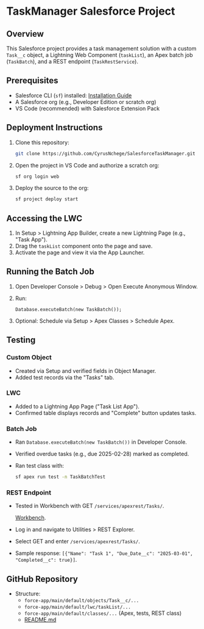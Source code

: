 # TaskManager Salesforce Project

## Overview
This Salesforce project provides a task management solution with a custom `Task__c` object, a Lightning Web Component (`taskList`), an Apex batch job (`TaskBatch`), and a REST endpoint (`TaskRestService`).


## Prerequisites
- Salesforce CLI (`sf`) installed: [Installation Guide](https://developer.salesforce.com/docs/atlas.en-us.sfdx_setup.meta/sfdx_setup/sfdx_setup_install_cli.htm)
- A Salesforce org (e.g., Developer Edition or scratch org)
- VS Code (recommended) with Salesforce Extension Pack


## Deployment Instructions
1. Clone this repository:

    ```sh
    git clone https://github.com/CyrusNchege/SalesforceTaskManager.git
    ```

2. Open the project in VS Code and authorize a scratch org:

    ```sh
    sf org login web
    ```

3. Deploy the source to the org:

    ```sh
    sf project deploy start
    ```

## Accessing the LWC
1. In Setup > Lightning App Builder, create a new Lightning Page (e.g., "Task App").
2. Drag the `taskList` component onto the page and save.
3. Activate the page and view it via the App Launcher.

## Running the Batch Job
1. Open Developer Console > Debug > Open Execute Anonymous Window.
2. Run:

    ```apex
    Database.executeBatch(new TaskBatch());
    ```

3. Optional: Schedule via Setup > Apex Classes > Schedule Apex.

## Testing

### Custom Object
- Created via Setup and verified fields in Object Manager.
- Added test records via the "Tasks" tab.

### LWC
- Added to a Lightning App Page ("Task List App").
- Confirmed table displays records and "Complete" button updates tasks.

### Batch Job
- Ran `Database.executeBatch(new TaskBatch())` in Developer Console.
- Verified overdue tasks (e.g., due 2025-02-28) marked as completed.
- Ran test class with:

    ```sh
    sf apex run test -n TaskBatchTest
    ```

### REST Endpoint
- Tested in Workbench with GET `/services/apexrest/Tasks/`.

    [Workbench](https://workbench.developerforce.com/).
- Log in and navigate to Utilities > REST Explorer.
- Select GET and enter `/services/apexrest/Tasks/`.
- Sample response: `[{"Name": "Task 1", "Due_Date__c": "2025-03-01", "Completed__c": true}]`.


## GitHub Repository
- Structure:
  - `force-app/main/default/objects/Task__c/...`
  - `force-app/main/default/lwc/taskList/...`
  - `force-app/main/default/classes/...` (Apex, tests, REST class)
  - [README.md](README.md)
